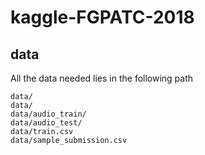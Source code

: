 # kaggle-FGPATC-2018

## data

All the data needed lies in the following path 

``` 
data/
data/
data/audio_train/
data/audio_test/
data/train.csv
data/sample_submission.csv
``` 

